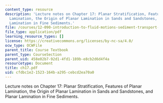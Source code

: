 ```yaml
---
content_type: resource
description: 'Lecture notes on Chapter 17: Planar Stratification, Features of Planar
  Lamination, the Origin of Planar Lamination in Sands and Sandstones, and Planar
  Lamination in Fine Sediments.'
file: /courses/12-090-introduction-to-fluid-motions-sediment-transport-and-current-generated-sedimentary-structures-fall-2006/cfdbc1e21523164ba295cebcd2ea70a0_ch17.pdf
file_type: application/pdf
learning_resource_types: []
license: https://creativecommons.org/licenses/by-nc-sa/4.0/
ocw_type: OCWFile
parent_title: Course Textbook
parent_type: CourseSection
parent_uid: 458e02b7-92d1-4fd1-189b-e8cb2d6d4f4a
resourcetype: Document
title: ch17.pdf
uid: cfdbc1e2-1523-164b-a295-cebcd2ea70a0
---
```

Lecture notes on Chapter 17: Planar Stratification, Features of Planar Lamination, the Origin of Planar Lamination in Sands and Sandstones, and Planar Lamination in Fine Sediments.